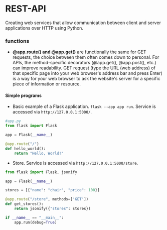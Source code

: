 # REST-API 

Creating web services that allow communication between client and server applications over HTTP using Python.

### functions
* **@app.route() and @app.get()** are functionally the same for GET requests, the choice between them often comes down to personal. For APIs, the method-specific decorators (@app.get(), @app.post(), etc.) can improve readability. GET request (type the URL (web address) of that specific page into your web browser's address bar and press Enter) is a way for your web browser to ask the website's server for a specific piece of information or resource.



#### Simple programs
* Basic example of a Flask application. `flask --app app run`. Service is accessed via `http://127.0.0.1:5000/`.
```python
#app.py
from flask import Flask

app = Flask(__name__)

@app.route("/")
def hello_world():
    return "Hello, World!"
```
* Store. Service is accessed via `http://127.0.0.1:5000/store`. 
```python
from flask import Flask, jsonify

app = Flask(__name__)

stores = [{"name": "chair", "price": 100}]

@app.route("/store", methods=['GET'])
def get_stores():
    return jsonify({"stores": stores})

if __name__ == "__main__":
    app.run(debug=True)
``` 


